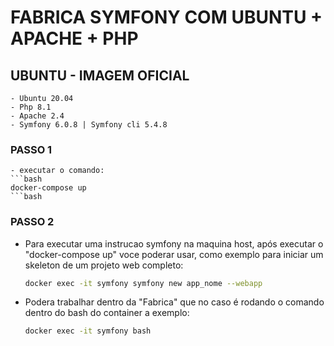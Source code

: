 # FABRICA SYMFONY COM UBUNTU + APACHE + PHP
## UBUNTU - IMAGEM OFICIAL 
    - Ubuntu 20.04
    - Php 8.1
    - Apache 2.4
    - Symfony 6.0.8 | Symfony cli 5.4.8

### PASSO 1
    - executar o comando:
    ```bash
    docker-compose up
    ```bash
 
### PASSO 2 
* Para executar uma instrucao symfony na maquina host, após executar o "docker-compose up" voce poderar usar, como exemplo para iniciar um skeleton de um projeto web completo:
    ````bash
    docker exec -it symfony symfony new app_nome --webapp
    ````
* Podera trabalhar dentro da "Fabrica" que no caso é rodando o comando dentro do bash do container a exemplo:
    ```bash
    docker exec -it symfony bash
    ```

